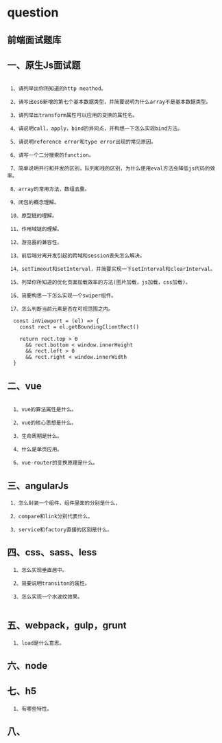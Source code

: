 # question
## 前端面试题库

## 一、原生Js面试题
```

 1、请列举出你所知道的http meathod。
 
 2、请写出es6新增的第七个基本数据类型，并简要说明为什么array不是基本数据类型。
 
 3、请列举出transform属性可以应用的变换的属性名。
 
 4、请说明call，apply，bind的异同点，并构想一下怎么实现bind方法。
 
 5、请说明reference error和type error出现的常见原因。
 
 6、请写一个二分搜索的function。
 
 7、简单说明并行和并发的区别，队列和栈的区别，为什么使用eval方法会降低js代码的效率。
 
 8、array的常用方法，数组去重。
 
 9、闭包的概念理解。
 
 10、原型链的理解。
 
 11、作用域链的理解。
 
 12、游览器的兼容性。
 
 13、前后端分离开发引起的跨域和session丢失怎么解决。
 
 14、setTimeout和setInterval，并简要实现一下setInterval和clearInterval。
 
 15、列举你所知道的优化页面加载效率的方法(图片加载，js加载，css加载)。
 
 16、简要构思一下怎么实现一个swiper组件。
 
 17、怎么判断当前元素是否在可视范围之内。
 
  const inViewport = (el) => {
    const rect = el.getBoundingClientRect()

    return rect.top > 0
      && rect.bottom < window.innerHeight
      && rect.left > 0
      && rect.right < window.innerWidth
  }

```

## 二、vue
```

  1、vue的算法属性是什么。
  
  2、vue的核心思想是什么。
  
  3、生命周期是什么。
  
  4、什么是单页应用。
  
  6、vue-router的变换原理是什么。
  ```

## 三、angularJs
```
 1、怎么封装一个组件，组件里面的分别是什么，
 
 2、compare和link分别代表什么。
 
 3、service和factory直接的区别是什么。
 ```
 

## 四、css、sass、less
```
  1、怎么实现垂直居中。
  
  2、简要说明transiton的属性。
  
  3、怎么实现一个水波纹效果。
  
 ```

## 五、webpack，gulp，grunt
```
  1、load是什么意思。
```
## 六、node

## 七、h5
```
  1、有哪些特性。
```
## 八、

